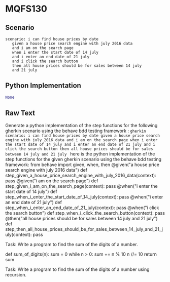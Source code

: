 # MQFS130
## Scenario
```gherkin
scenario: i can find house prices by date 
   given a house price search engine with july 2016 data 
   and i am on the search page 
   when i enter the start date of 14 july 
   and i enter an end date of 21 july 
   and i click the search button 
   then all house prices should be for sales between 14 july 
   and 21 july
```


## Python Implementation
```python
None
```


## Raw Text
Generate a python implementation of the step functions for the following gherkin scenario using the behave bdd testing framework : ```gherkin scenario: i can find house prices by date given a house price search engine with july 2016 data and i am on the search page when i enter the start date of 14 july and i enter an end date of 21 july and i click the search button then all house prices should be for sales between 14 july and 21 july ``` here is the python implementation of the step functions for the given gherkin scenario using the behave bdd testing framework: from behave import given, when, then @given("a house price search engine with july 2016 data") def step\_given\_a\_house\_price\_search\_engine\_with\_july\_2016\_data(context): pass @given("i am on the search page") def step\_given\_i\_am\_on\_the\_search\_page(context): pass @when("i enter the start date of 14 july") def step\_when\_i\_enter\_the\_start\_date\_of\_14\_july(context): pass @when("i enter an end date of 21 july") def step\_when\_i\_enter\_an\_end\_date\_of\_21\_july(context): pass @when("i click the search button") def step\_when\_i\_click\_the\_search\_button(context): pass @then("all house prices should be for sales between 14 july and 21 july") def step\_then\_all\_house\_prices\_should\_be\_for\_sales\_between\_14\_july\_and\_21\_july(context): pass

Task: Write a program to find the sum of the digits of a number.

def sum\_of\_digits(n):
    sum = 0
    while n > 0:
        sum += n % 10
        n //= 10
    return sum

Task: Write a program to find the sum of the digits of a number using recursion.
